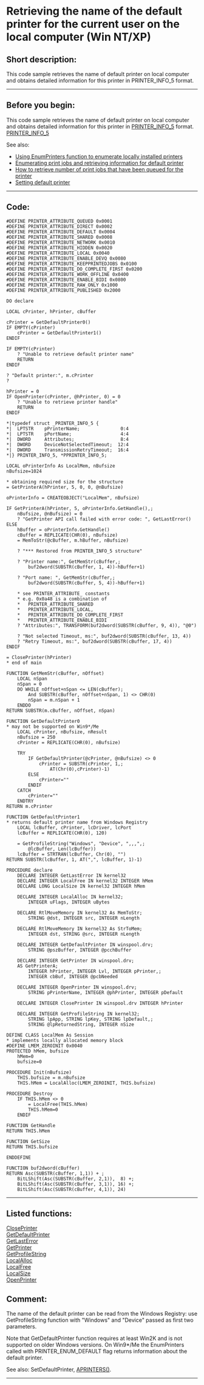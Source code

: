 
# Retrieving the name of the default printer for the current user on the local computer (Win NT/XP)

## Short description:
This code sample retrieves the name of default printer on local computer and obtains detailed information for this printer in PRINTER_INFO_5 format.   
***  


## Before you begin:
This code sample retrieves the name of default printer on local computer and obtains detailed information for this printer in <a href="http://msdn.microsoft.com/library/default.asp?url=/library/en-us/gdi/prntspol_8gz6.asp">PRINTER_INFO_5</a> format. [PRINTER_INFO_5](sample_000.md)  

See also:

* [Using EnumPrinters function to enumerate locally installed printers](sample_146.md)  
* [Enumerating print jobs and retrieving information for default printer](sample_368.md)  
* [How to retrieve number of print jobs that have been queued for the printer](sample_367.md)  
* [Setting default printer](sample_589.md)  
  
***  


## Code:
```foxpro  
#DEFINE PRINTER_ATTRIBUTE_QUEUED 0x0001
#DEFINE PRINTER_ATTRIBUTE_DIRECT 0x0002
#DEFINE PRINTER_ATTRIBUTE_DEFAULT 0x0004
#DEFINE PRINTER_ATTRIBUTE_SHARED 0x0008
#DEFINE PRINTER_ATTRIBUTE_NETWORK 0x0010
#DEFINE PRINTER_ATTRIBUTE_HIDDEN 0x0020
#DEFINE PRINTER_ATTRIBUTE_LOCAL 0x0040
#DEFINE PRINTER_ATTRIBUTE_ENABLE_DEVQ 0x0080
#DEFINE PRINTER_ATTRIBUTE_KEEPPRINTEDJOBS 0x0100
#DEFINE PRINTER_ATTRIBUTE_DO_COMPLETE_FIRST 0x0200
#DEFINE PRINTER_ATTRIBUTE_WORK_OFFLINE 0x0400
#DEFINE PRINTER_ATTRIBUTE_ENABLE_BIDI 0x0800
#DEFINE PRINTER_ATTRIBUTE_RAW_ONLY 0x1000
#DEFINE PRINTER_ATTRIBUTE_PUBLISHED 0x2000

DO declare

LOCAL cPrinter, hPrinter, cBuffer

cPrinter = GetDefaultPrinter0()
IF EMPTY(cPrinter)
	cPrinter = GetDefaultPrinter1()
ENDIF

IF EMPTY(cPrinter)
	? "Unable to retrieve default printer name"
	RETURN
ENDIF

? "Default printer:", m.cPrinter
?

hPrinter = 0
IF OpenPrinter(cPrinter, @hPrinter, 0) = 0
	? "Unable to retrieve printer handle"
	RETURN
ENDIF

*|typedef struct _PRINTER_INFO_5 {
*|  LPTSTR    pPrinterName;               0:4
*|  LPTSTR    pPortName;                  4:4
*|  DWORD     Attributes;                 8:4
*|  DWORD     DeviceNotSelectedTimeout;  12:4
*|  DWORD     TransmissionRetryTimeout;  16:4
*|} PRINTER_INFO_5, *PPRINTER_INFO_5;

LOCAL oPrinterInfo As LocalMem, nBufsize
nBufsize=1024

* obtaining required size for the structure
= GetPrinterA(hPrinter, 5, 0, 0, @nBufsize)

oPrinterInfo = CREATEOBJECT("LocalMem", nBufsize)

IF GetPrinterA(hPrinter, 5, oPrinterInfo.GetHandle(),;
	nBufsize, @nBufsize) = 0
	? "GetPrinter API call failed with error code: ", GetLastError()
ELSE
	hBuffer = oPrinterInfo.GetHandle()
	cBuffer = REPLICATE(CHR(0), nBufsize)
	= MemToStr(@cBuffer, m.hBuffer, nBufsize)
	
	? "*** Restored from PRINTER_INFO_5 structure"

	? "Printer name:", GetMemStr(cBuffer,;
		buf2dword(SUBSTR(cBuffer, 1, 4))-hBuffer+1)

	? "Port name: ", GetMemStr(cBuffer,;
		buf2dword(SUBSTR(cBuffer, 5, 4))-hBuffer+1)

	* see PRINTER_ATTRIBUTE_ constants
	* e.g. 0x0a48 is a combination of
	*	PRINTER_ATTRIBUTE_SHARED
	*	PRINTER_ATTRIBUTE_LOCAL,
	*	PRINTER_ATTRIBUTE_DO_COMPLETE_FIRST
	*	PRINTER_ATTRIBUTE_ENABLE_BIDI
	? "Attributes:", TRANSFORM(buf2dword(SUBSTR(cBuffer, 9, 4)), "@0")

	? "Not selected Timeout, ms:", buf2dword(SUBSTR(cBuffer, 13, 4))
	? "Retry Timeout, ms:", buf2dword(SUBSTR(cBuffer, 17, 4))
ENDIF

= ClosePrinter(hPrinter)
* end of main

FUNCTION GetMemStr(cBuffer, nOffset)
	LOCAL nSpan
	nSpan = 0
	DO WHILE nOffset+nSpan <= LEN(cBuffer);
		And SUBSTR(cBuffer, nOffset+nSpan, 1) <> CHR(0)
		nSpan = m.nSpan + 1
	ENDDO
RETURN SUBSTR(m.cBuffer, nOffset, nSpan)

FUNCTION GetDefaultPrinter0
* may not be supported on Win9*/Me
	LOCAL cPrinter, nBufsize, nResult
	nBufsize = 250
	cPrinter = REPLICATE(CHR(0), nBufsize)

	TRY
		IF GetDefaultPrinter(@cPrinter, @nBufsize) <> 0
			cPrinter = SUBSTR(cPrinter, 1,;
				AT(Chr(0),cPrinter)-1)
		ELSE
			cPrinter=""
		ENDIF
	CATCH
		cPrinter=""
	ENDTRY
RETURN m.cPrinter

FUNCTION GetDefaultPrinter1
* returns default printer name from Windows Registry
	LOCAL lcBuffer, cPrinter, lcDriver, lcPort
	lcBuffer = REPLICATE(CHR(0), 120)

	= GetProfileString("Windows", "Device", ",,,",;
		@lcBuffer, Len(lcBuffer))
	lcBuffer = STRTRAN(lcBuffer, Chr(0), "")
RETURN SUBSTR(lcBuffer, 1, AT(",", lcBuffer, 1)-1)

PROCEDURE declare
	DECLARE INTEGER GetLastError IN kernel32
	DECLARE INTEGER LocalFree IN kernel32 INTEGER hMem
	DECLARE LONG LocalSize IN kernel32 INTEGER hMem

	DECLARE INTEGER LocalAlloc IN kernel32;
		INTEGER uFlags, INTEGER uBytes

	DECLARE RtlMoveMemory IN kernel32 As MemToStr;
		STRING @dst, INTEGER src, INTEGER nLength

	DECLARE RtlMoveMemory IN kernel32 As StrToMem;
		INTEGER dst, STRING @src, INTEGER nLength

	DECLARE INTEGER GetDefaultPrinter IN winspool.drv;
		STRING @pszBuffer, INTEGER @pcchBuffer

	DECLARE INTEGER GetPrinter IN winspool.drv;
	AS GetPrinterA;
		INTEGER hPrinter, INTEGER Lvl, INTEGER pPrinter,;
		INTEGER cbBuf, INTEGER @pcbNeeded

	DECLARE INTEGER OpenPrinter IN winspool.drv;
		STRING pPrinterName, INTEGER @phPrinter, INTEGER pDefault

	DECLARE INTEGER ClosePrinter IN winspool.drv INTEGER hPrinter

	DECLARE INTEGER GetProfileString IN kernel32;
		STRING lpApp, STRING lpKey, STRING lpDefault,;
		STRING @lpReturnedString, INTEGER nSize

DEFINE CLASS LocalMem As Session
* implements locally allocated memory block
#DEFINE LMEM_ZEROINIT 0x0040
PROTECTED hMem, bufsize
	hMem=0
	bufsize=0

PROCEDURE Init(nBufsize)
	THIS.bufsize = m.nBufsize
	THIS.hMem = LocalAlloc(LMEM_ZEROINIT, THIS.bufsize)

PROCEDURE Destroy
	IF THIS.hMem <> 0
		= LocalFree(THIS.hMem)
		THIS.hMem=0
	ENDIF

FUNCTION GetHandle
RETURN THIS.hMem

FUNCTION GetSize
RETURN THIS.bufsize

ENDDEFINE

FUNCTION buf2dword(cBuffer)
RETURN Asc(SUBSTR(cBuffer, 1,1)) + ;
	BitLShift(Asc(SUBSTR(cBuffer, 2,1)),  8) +;
	BitLShift(Asc(SUBSTR(cBuffer, 3,1)), 16) +;
	BitLShift(Asc(SUBSTR(cBuffer, 4,1)), 24)  
```  
***  


## Listed functions:
[ClosePrinter](../libraries/winspool.drv/ClosePrinter.md)  
[GetDefaultPrinter](../libraries/winspool.drv/GetDefaultPrinter.md)  
[GetLastError](../libraries/kernel32/GetLastError.md)  
[GetPrinter](../libraries/winspool.drv/GetPrinter.md)  
[GetProfileString](../libraries/kernel32/GetProfileString.md)  
[LocalAlloc](../libraries/kernel32/LocalAlloc.md)  
[LocalFree](../libraries/kernel32/LocalFree.md)  
[LocalSize](../libraries/kernel32/LocalSize.md)  
[OpenPrinter](../libraries/winspool.drv/OpenPrinter.md)  

## Comment:
The name of the default printer can be read from the Windows Registry: use GetProfileString function with "Windows" and "Device" passed as first two parameters.  
  
Note that GetDefaultPrinter function requires at least Win2K and is not supported on older Windows versions. On Win9*/Me the EnumPrinters called with PRINTER_ENUM_DEFAULT flag returns information about the default printer.  
  
See also: SetDefaultPrinter, <a href="http://msdn.microsoft.com/library/default.asp?url=/library/en-us/dv_foxhelp9/html/95287c74-24b9-460b-bfec-4c78f5358417.asp">APRINTERS()</a>.  
  
***  

